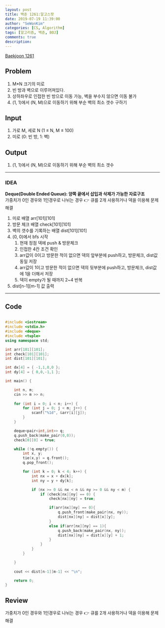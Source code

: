 ```yaml
---
layout: post
title: 백준 1261:알고스팟
date: 2019-07-19 11:39:00
author: "SeWonKim"
categories: [CS, Algorithm]
tags: [알고리즘, 백준, BOJ]
comments: true
description: 
---
```


[Baekjoon 1261](https://www.acmicpc.net/problem/1261)

## Problem
  1. M*N 크기의 미로
  2. 빈 방과 벽으로 이루어져있다. 
  3. 상하좌우로 인접한 빈 방으로 이동 가능, 벽을 부수지 않으면 이동 불가
  4. (1, 1)에서 (N, M)으로 이동하기 위해 부순 벽의 최소 갯수 구하기
  
## Input
  1. 가로 M, 세로 N (1 ≤ N, M ≤ 100) 
  2. 미로 (0: 빈 방, 1: 벽)
  
## Output
  1. (1, 1)에서 (N, M)으로 이동하기 위해 부순 벽의 최소 갯수

---


### IDEA
**Deque(Double Ended Queue): 양쪽 끝에서 삽입과 삭제가 가능한 자료구조**\
가중치가 0인 경우와 1인경우로 나뉘는 경우 👉 큐를 2개 사용하거나 덱을 이용해 문제 해결


  1. 미로 배열 arr[101][101]
  2. 방문 체크 배열 check[101][101]
  3. 벽의 갯수를 기록하는 배열 dist[101][101]
  4. (0, 0)에서 bfs 시작
      1. 현재 정점 덱에 push & 방문체크 
      2. 인접한 4칸 조건 확인
      3. arr값이 0이고 방문한 적이 없으면 덱의 앞부분에 push하고, 방문체크, dist값 동일 저장
      4. arr값이 1이고 방문한 적이 없으면 덱의 뒷부분에 push하고, 방문체크, dist값에 1을 더해서 저장
      5. 덱이 empty가 될 때까지 2~4 반복
  5. dist[n-1][m-1] 값 출력
 
     
---


## Code
```cpp

#include <iostream>
#include <stdio.h>
#include <deque>
#include <tuple>
using namespace std;

int arr[101][101];
int check[101][101];
int dist[101][101];

int dx[4] = { -1,1,0,0 };
int dy[4] = { 0,0,-1,1 };

int main() {

	int n, m;
	cin >> m >> n;
	
	for (int i = 0; i < n; i++) {
		for (int j = 0; j < m; j++) {
			scanf("%1d", &arr[i][j]);
		}
	}

	deque<pair<int,int>> q;
	q.push_back(make_pair(0,0));
	check[0][0] = true;

	while (!q.empty()) {
		int x, y;
		tie(x,y) = q.front();
		q.pop_front();

		for (int k = 0; k < 4; k++) {
			int nx = x + dx[k];
			int ny = y + dy[k];

			if (nx >= 0 && nx < n && ny >= 0 && ny < m) {
				if (check[nx][ny] == 0) {
					check[nx][ny] = true;

					if(arr[nx][ny] == 0){
						q.push_front(make_pair(nx, ny));
						dist[nx][ny] = dist[x][y];
					}
					else if(arr[nx][ny] == 1){
						q.push_back(make_pair(nx, ny));
						dist[nx][ny] = dist[x][y] + 1;
					}
				}
			}
		}

	}
	
	cout << dist[n-1][m-1] << "\n";

	return 0;
}

```


## Review
가중치가 0인 경우와 1인경우로 나뉘는 경우 👉 큐를 2개 사용하거나 덱을 이용해 문제 해결
